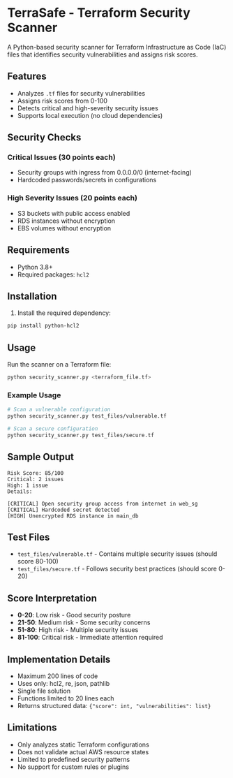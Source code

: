 # TerraSafe - Terraform Security Scanner

A Python-based security scanner for Terraform Infrastructure as Code (IaC) files that identifies security vulnerabilities and assigns risk scores.

## Features

- Analyzes `.tf` files for security vulnerabilities
- Assigns risk scores from 0-100
- Detects critical and high-severity security issues
- Supports local execution (no cloud dependencies)

## Security Checks

### Critical Issues (30 points each)
- Security groups with ingress from 0.0.0.0/0 (internet-facing)
- Hardcoded passwords/secrets in configurations

### High Severity Issues (20 points each)
- S3 buckets with public access enabled
- RDS instances without encryption
- EBS volumes without encryption

## Requirements

- Python 3.8+
- Required packages: `hcl2`

## Installation

1. Install the required dependency:
```bash
pip install python-hcl2
```

## Usage

Run the scanner on a Terraform file:

```bash
python security_scanner.py <terraform_file.tf>
```

### Example Usage

```bash
# Scan a vulnerable configuration
python security_scanner.py test_files/vulnerable.tf

# Scan a secure configuration  
python security_scanner.py test_files/secure.tf
```

## Sample Output

```
Risk Score: 85/100
Critical: 2 issues
High: 1 issue
Details:

[CRITICAL] Open security group access from internet in web_sg
[CRITICAL] Hardcoded secret detected
[HIGH] Unencrypted RDS instance in main_db
```

## Test Files

- `test_files/vulnerable.tf` - Contains multiple security issues (should score 80-100)
- `test_files/secure.tf` - Follows security best practices (should score 0-20)

## Score Interpretation

- **0-20**: Low risk - Good security posture
- **21-50**: Medium risk - Some security concerns
- **51-80**: High risk - Multiple security issues
- **81-100**: Critical risk - Immediate attention required

## Implementation Details

- Maximum 200 lines of code
- Uses only: hcl2, re, json, pathlib
- Single file solution
- Functions limited to 20 lines each
- Returns structured data: `{"score": int, "vulnerabilities": list}`

## Limitations

- Only analyzes static Terraform configurations
- Does not validate actual AWS resource states
- Limited to predefined security patterns
- No support for custom rules or plugins